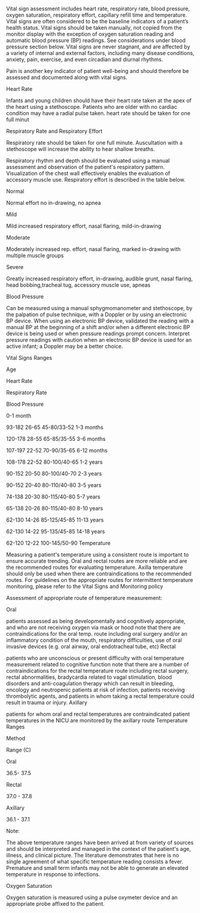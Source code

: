 

Vital sign assessment includes heart rate, respiratory rate, blood pressure, oxygen saturation, respiratory effort, capillary refill time and temperature. Vital signs are often considered to be the baseline indicators of a patient’s health status. Vital signs should be taken manually, not copied from the monitor display with the exception of oxygen saturation reading and automatic blood pressure (BP) readings. See considerations under blood pressure section below. Vital signs are never stagnant, and are affected by a variety of internal and external factors, including many disease conditions, anxiety, pain, exercise, and even circadian and diurnal rhythms. 

Pain is another key indicator of patient well-being and should therefore be assessed and documented along with vital signs.

Heart Rate

Infants and young children should have their heart rate taken at the apex of the heart using a stethoscope. Patients who are older with no cardiac condition may have a radial pulse taken. heart rate should be taken for one full minut

Respiratory Rate and Respiratory Effort

Respiratory rate should be taken for one full minute. Auscultation with a stethoscope will increase the ability to hear shallow breaths. 

Respiratory rhythm and depth should be evaluated using a manual assessment and observation of the patient's respiratory pattern. Visualization of the chest wall effectively enables the evaluation of accessory muscle use. Respiratory effort is described in the table below.

Normal

 Normal effort no in-drawing, no apnea

Mild

 Mild increased respiratory effort, nasal flaring, mild-in-drawing

Moderate

 Moderately increased rep. effort, nasal flaring, marked in-drawing with multiple muscle groups

Severe

 Greatly increased respiratory effort, in-drawing, audible grunt, nasal flaring, head bobbing,tracheal tug, accessory muscle use, apneas

Blood Pressure

Can be measured using a manual sphygmomanometer and stethoscope, by the palpation of pulse technique, with a Doppler or by using an electronic BP device. When using an electronic BP device, validated the reading with a manual BP at the beginning of a shift and/or when a different electronic BP device is being used or when pressure readings prompt concern. Interpret pressure readings with caution when an electronic BP device is used for an active infant; a Doppler may be a better choice. 

Vital Signs Ranges

Age

Heart Rate

 	
Respiratory Rate

 	
Blood Pressure

0-1 month

93-182	26-65	45-80/33-52
1-3 months

120-178	28-55	65-85/35-55
3-6 months

107-197	22-52	70-90/35-65
6-12 months

108-178	22-52	80-100/40-65
1-2 years

90-152	20-50	80-100/40-70
2-3 years

90-152	20-40	80-110/40-80
3-5 years

74-138	20-30	80-115/40-80
5-7 years

65-138	20-26	80-115/40-80
8-10 years

62-130	14-26	85-125/45-85
11-13 years

62-130	14-22	95-135/45-85
14-18 years

62-120	12-22	100-145/50-90
Temperature

Measuring a patient's temperature using a consistent route is important to ensure accurate trending. Oral and rectal routes are more reliable and are the recommended routes for evaluating temperature. Axilla temperature should only be used when there are contraindications to the recommended routes. For guidelines on the appropriate routes for intermittent temperature monitoring, please refer to the Vital Signs and Monitoring policy

Assessment of appropriate route of temperature measurement:

Oral

patients assessed as being developmentally and cognitively appropriate, and who are not receiving oxygen via mask or hood
note that there are contraindications for the oral temp. route including oral surgery and/or an inflammatory condition of the mouth, respiratory difficulties, use of oral invasive devices (e.g. oral airway, oral endotracheal tube, etc)
Rectal

patients who are unconscious or present difficulty with oral temperature measurement related to cognitive function
note that there are a number of contraindications for the rectal temperature route including rectal surgery, rectal abnormalities, bradycardia related to vagal stimulation, blood disorders and anti-coagulation therapy which can result in bleeding, oncology and neutropenic patients at risk of infection, patients receiving thrombolytic agents, and patients in whom taking a rectal temperature could result in trauma or injury. 
Axillary

patients for whom oral and rectal temperatures are contraindicated
patient temperatures in the NICU are monitored by the axillary route
Temperature Ranges

Method

Range (C)

Oral

 36.5- 37.5

Rectal 

37.0 - 37.8

Axillary

36.1 - 37.1

Note:

The above temperature ranges have been arrived at from variety of sources and should be interpreted and managed in the context of the patient's age, illness, and clinical picture. The literature demonstrates that here is no single agreement of what specific temperature reading consists a fever. Premature and small term infants may not be able to generate an elevated temperature in response to infections.

Oxygen Saturation

Oxygen saturation is measured using a pulse oxymeter device and an appropriate probe affixed to the patient.

